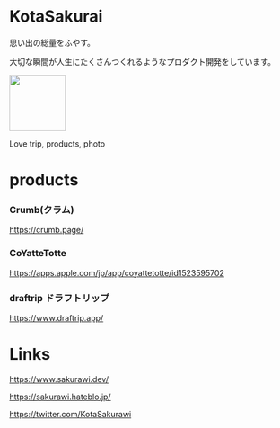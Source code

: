 # KotaSakurai

思い出の総量をふやす。

大切な瞬間が人生にたくさんつくれるようなプロダクト開発をしています。

<img src="https://user-images.githubusercontent.com/28912034/87041913-e33d8c80-c22d-11ea-8619-404ca065eaba.jpg" width=100>

Love trip, products, photo

# products

### Crumb(クラム)

https://crumb.page/

### CoYatteTotte

https://apps.apple.com/jp/app/coyattetotte/id1523595702

### draftrip ドラフトリップ

https://www.draftrip.app/

# Links

https://www.sakurawi.dev/

https://sakurawi.hateblo.jp/

https://twitter.com/KotaSakurawi
